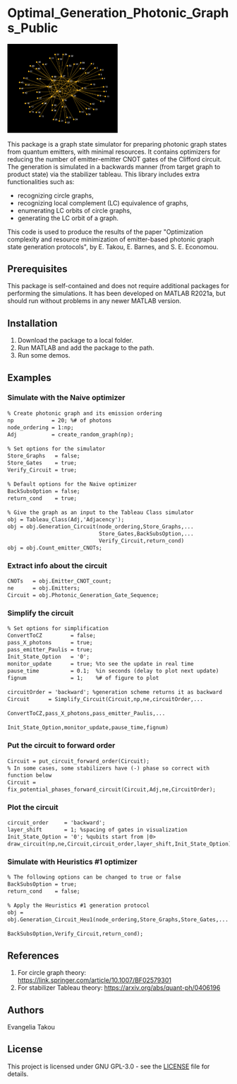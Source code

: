 # Optimal_Generation_Photonic_Graphs_Public

<img src="/images/Encoded_RGS_V2.png" width="250"/>

This package is a graph state simulator for preparing photonic graph states
from quantum emitters, with minimal resources. It contains optimizers for 
reducing the number of emitter-emitter CNOT gates of the Clifford circuit. 
The generation is simulated in a backwards manner (from target graph to product state)
via the stabilizer tableau. 
This library includes extra functionalities such as: 
* recognizing circle graphs,
* recognizing local complement (LC) equivalence of graphs, 
* enumerating LC orbits of circle graphs, 
* generating the LC orbit of a graph.


This code is used 
to produce the results of the paper "Optimization complexity and resource 
minimization of emitter-based photonic graph state generation protocols", 
by E. Takou, E. Barnes, and S. E. Economou.

## Prerequisites
This package is self-contained and does not require additional packages
for performing the simulations. It has been developed on MATLAB R2021a, 
but should run without problems in any newer MATLAB version.

## Installation

1. Download the package to a local folder.
2. Run MATLAB and add the package to the path.
3. Run some demos.

## Examples
### Simulate with the Naive optimizer
```
% Create photonic graph and its emission ordering
np            = 20; %# of photons
node_ordering = 1:np;
Adj           = create_random_graph(np); 

% Set options for the simulator
Store_Graphs   = false;
Store_Gates    = true;
Verify_Circuit = true;

% Default options for the Naive optimizer
BackSubsOption = false; 
return_cond    = true;  

% Give the graph as an input to the Tableau Class simulator
obj = Tableau_Class(Adj,'Adjacency'); 
obj = obj.Generation_Circuit(node_ordering,Store_Graphs,...
                             Store_Gates,BackSubsOption,...
                             Verify_Circuit,return_cond)
obj = obj.Count_emitter_CNOTs;
```

### Extract info about the circuit
```
CNOTs   = obj.Emitter_CNOT_count;
ne      = obj.Emitters;
Circuit = obj.Photonic_Generation_Gate_Sequence; 
```
### Simplify the circuit
```
% Set options for simplification
ConvertToCZ         = false;
pass_X_photons      = true;
pass_emitter_Paulis = true;
Init_State_Option   = '0';
monitor_update      = true; %to see the update in real time
pause_time          = 0.1;  %in seconds (delay to plot next update)
fignum              = 1;    %# of figure to plot

circuitOrder = 'backward'; %generation scheme returns it as backward
Circuit      = Simplify_Circuit(Circuit,np,ne,circuitOrder,...
                                ConvertToCZ,pass_X_photons,pass_emitter_Paulis,...
                                Init_State_Option,monitor_update,pause_time,fignum)
```
### Put the circuit to forward order
```
Circuit = put_circuit_forward_order(Circuit);
% In some cases, some stabilizers have (-) phase so correct with function below
Circuit = fix_potential_phases_forward_circuit(Circuit,Adj,ne,CircuitOrder);
```

### Plot the circuit
```
circuit_order     = 'backward';
layer_shift       = 1; %spacing of gates in visualization
Init_State_Option = '0'; %qubits start from |0>
draw_circuit(np,ne,Circuit,circuit_order,layer_shift,Init_State_Option)
```
### Simulate with Heuristics #1 optimizer
```
% The following options can be changed to true or false
BackSubsOption = true;
return_cond    = false;

% Apply the Heuristics #1 generation protocol
obj = obj.Generation_Circuit_Heu1(node_ordering,Store_Graphs,Store_Gates,...
                                  BackSubsOption,Verify_Circuit,return_cond);
```

## References
1. For circle graph theory: <https://link.springer.com/article/10.1007/BF02579301>
2. For stabilizer Tableau theory: <https://arxiv.org/abs/quant-ph/0406196>

## Authors
Evangelia Takou

## License
This project is licensed under GNU GPL-3.0 - see the [LICENSE](LICENSE) file for details.

